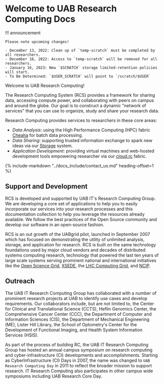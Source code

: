 # Welcome to UAB Research Computing Docs

<!-- markdownlint-disable MD046 -->
!!! announcement

    Please note upcoming changes!

    - December 13, 2022: Clean up of `temp-scratch` must be completed by all researchers.
    - December 16, 2022: Access to `temp-scratch` will be removed for all researchers.
    - January 16, 2023: New `$SCRATCH` storage limited-retention policies will start.
    - To Be Determined: `$USER_SCRATCH` will point to `/scratch/$USER`
<!-- markdownlint-enable MD046 -->

Welcome to UAB Research Computing!

The Research Computing System (RCS) provides a framework for sharing data, accessing compute power, and collaborating with peers on campus and around the globe. Our goal is to construct a dynamic "network of services" that you can use to organize, study and share your research data.

Research Computing provides services to researchers in these core areas:

- _Data Analysis_: using the High Performance Computing (HPC) fabric [Cheaha](cheaha/getting_started.md) for batch data processing.
- _Data Sharing_: supporting trusted information exchange to spark new ideas via our [Storage](data_management/storage.md) system.
- _Application Development_: providing virtual machines and web-hosted development tools empowering researcher via our [cloud.rc](uab_cloud/index.md) fabric.

{%
    include-markdown "../docs_include/contact_us.md"
    heading-offset=1
%}

## Support and Development

RCS is developed and supported by UAB IT's Research Computing Group. We are developing a core set of applications to help you to easily incorporate our services into your research processes and this documentation collection to help you leverage the resources already available. We follow the best practices of the Open Source community and develop our software in an open-source fashion.

RCS is an out growth of the UABgrid pilot, launched in September 2007 which has focused on demonstrating the utility of unlimited analysis, storage, and application for research. RCS is built on the same technology foundations used by major cloud vendors and decades of distributed systems computing research, technology that powered the last ten years of large scale systems serving prominent national and international initiatives like the [Open Science Grid](https://opensciencegrid.org/), [XSEDE](https://www.xsede.org/), the [LHC Computing Grid](https://wlcg.web.cern.ch/), and [NCIP](https://datascience.cancer.gov/).

## Outreach

The UAB IT Research Computing Group has collaborated with a number of prominent research projects at UAB to identify use cases and develop requirements. Our collaborators include, but are not limited to, the Center for Clinical and Translational Science (CCTS), Heflin Genomics Center, the Comprehensive Cancer Center (CCC), the Department of Computer and Information Sciences (CIS), the Department of Mechanical Engineering (ME), Lister Hill Library, the School of Optometry's Center for the Development of Functional Imaging, and Health System Information Services (HSIS).

As part of the process of building RC, the UAB IT Research Computing Group has hosted an annual campus symposium on research computing and cyber-infrastructure (CI) developments and accomplishments. Starting as CyberInfrastructure (CI) Days in 2007, the name was changed to `UAB Research Computing Day` in 2011 to reflect the broader mission to support research. IT Research Computing also participates in other campus wide symposiums including UAB Research Core Day.
